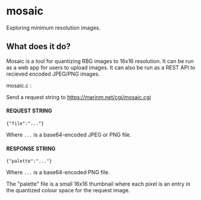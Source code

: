 # mosaic
Exploring minimum resolution images.

## What does it do?
Mosaic is a tool for quantizing RBG images to 16x16 resolution. It can be run as a web app for users to upload images. It can also be run as a REST API to recieved encoded JPEG/PNG images.

mosaic.c :

Send a request string to https://marinm.net/cgi/mosaic.cgi

#### REQUEST STRING
```
{"file":"..."}
```
Where `...` is a base64-encoded JPEG or PNG file.

#### RESPONSE STRING
```
{"palette":"..."}
```

Where `...` is a base64-encoded PNG file.

The "palette" file is a small 16x16 thumbnail where each pixel is an entry in the quantized colour space for the request image.
